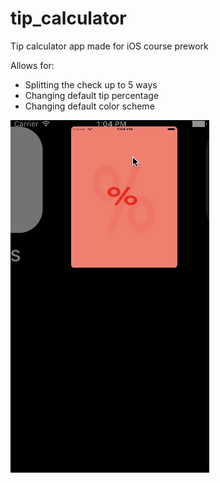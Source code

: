 # tip_calculator
Tip calculator app made for iOS course prework

Allows for:
* Splitting the check up to 5 ways
* Changing default tip percentage
* Changing default color scheme

![App demo](Demo.gif)
